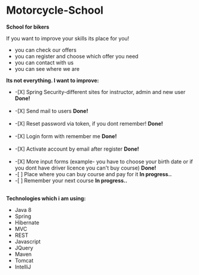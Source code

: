 # Motorcycle-School

<b>School for bikers</b> <br>

If you want to improve your skills its place for you! <br>
<ul>
<li>you can check our offers <br></li>
<li>you can register and choose which offer you need <br></li>
<li>you can contact with us <br></li>
<li>you can see where we are</li>
</ul>
<b>Its not everything. I want to improve:</b>
<ul>
<li>-[X] Spring Security-different sites for instructor, admin and new user <b>Done!</b> <br></li><br>
  <li>-[X] Send mail to users  <b>Done!</b></li><br>
  <li>-[X] Reset password via token, if you dont remember!  <b>Done!</b></li><br>
  <li>-[X] Login form with remember me <b>Done!</b></li><br>
 <li>-[X] Activate account by email after register <b>Done!</b></li><br>
<li>-[X] More input forms (example- you have to choose your birth date or if you dont have driver licence you can't buy course) <b>Done!</b><br></li>
  <li>-[ ] Place where you can buy course and pay for it <b>In progress.. </b><br></li>
  <li>-[ ] Remember your next course  <b>In progress..</b></li><br>
</ul>

<b>Technologies which i am using: <br></b>
<ul>
<li>Java 8 <br></li>
<li>Spring <br></li>
<li>Hibernate <br></li>
<li>MVC <br></li>
<li>REST <br></li>
<li>Javascript</li>
<li>JQuery</li>
<li>Maven</li>
<li>Tomcat</li>
<li>IntelliJ</li>
  
  </ul>
